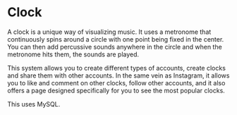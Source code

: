 # Clock

A clock is a unique way of visualizing music. It uses a metronome that continuously spins around a circle with one point being fixed in the center. You can then add percussive sounds anywhere in the circle and when the metronome hits them, the sounds are played.

This system allows you to create different types of accounts, create clocks and share them with other accounts. In the same vein as Instagram, it allows you to like and comment on other clocks, follow other accounts, and it also offers a page designed specifically for you to see the most popular clocks.

This uses MySQL.
